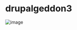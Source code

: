# drupalgeddon3

![image](https://user-images.githubusercontent.com/66146701/125845174-0ba0f08a-ecf2-4320-bb7a-f22d2b685b17.png)
